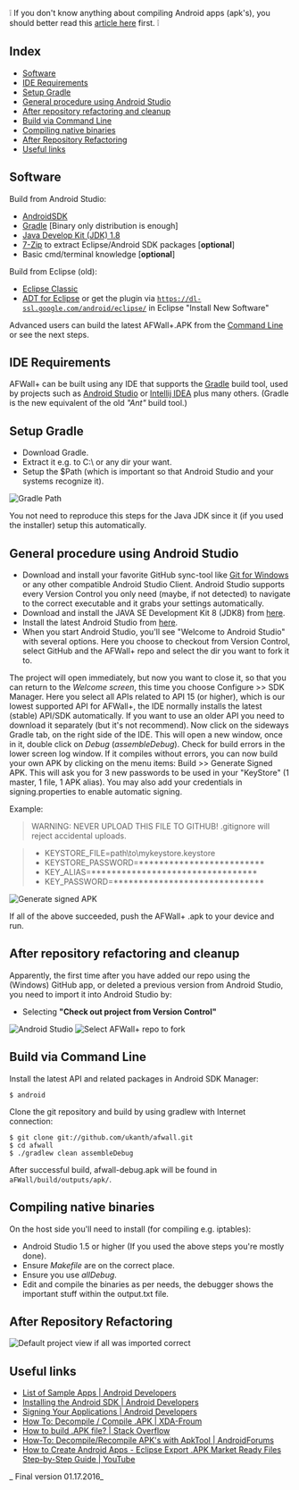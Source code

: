 :grey_exclamation: If you don't know anything about compiling Android apps (apk's), you should better read this [article here](http://www.vogella.com/articles/Android/article.html) first. :grey_exclamation:

Index
-----

* [Software](#software)
* [IDE Requirements](#ide-requirements)
* [Setup Gradle](#setup-gradle)
* [General procedure using Android Studio](#general-procedure-using-android-studio)
* [After repository refactoring and cleanup](#after-repository-refactoring-and-cleanup)
* [Build via Command Line](#build-via-command-line)
* [Compiling native binaries](#compiling-native-binaries)
* [After Repository Refactoring](#after-repository-refactoring)
* [Useful links](#useful-links)

Software
--------

Build from Android Studio:
* [AndroidSDK](http://developer.android.com/sdk/index.html)
* [Gradle](http://gradle.org/gradle-download/) [Binary only distribution is enough]
* [Java Develop Kit (JDK) 1.8](http://java.sun.com/javase/downloads/index.jsp)
* [7-Zip](http://7-zip.org/) to extract Eclipse/Android SDK packages [**optional**]
* Basic cmd/terminal knowledge [**optional**]

Build from Eclipse (old):
* [Eclipse Classic](http://www.eclipse.org/downloads/)
* [ADT for Eclipse](http://developer.android.com/sdk/installing/installing-adt.html) or get the plugin via <code>https://dl-ssl.google.com/android/eclipse/</code> in Eclipse "Install New Software"


Advanced users can build the latest AFWall+.APK from the [Command Line](https://developer.android.com/tools/building/building-cmdline.html) or see the next steps.

IDE Requirements
----------------------

AFWall+ can be built using any IDE that supports the [Gradle](https://www.gradle.org/) build tool, used by projects such as [Android Studio](http://developer.android.com/sdk/installing/studio.html) or [Intellij IDEA](http://www.jetbrains.com/idea/) plus many others. (Gradle is the new equivalent of the old _"Ant"_ build tool.)

Setup Gradle
----------------------

* Download Gradle.
* Extract it e.g. to C:\ or any dir your want.
* Setup the $Path (which is important so that Android Studio and your systems recognize it).

![Gradle Path](http://i.imgur.com/qL1soiW.png)

You not need to reproduce this steps for the Java JDK since it (if you used the installer) setup this automatically.  


General procedure using Android Studio
----------------------

* Download and install your favorite GitHub sync-tool like [Git for Windows](https://git-for-windows.github.io/) or any other compatible Android Studio Client. Android Studio supports every Version Control you only need (maybe, if not detected) to navigate to the correct executable and it grabs your settings automatically. 
* Download and install the JAVA SE Development Kit 8 (JDK8) from [here](http://www.oracle.com/technetwork/java/javase/downloads/index.html).
* Install the latest Android Studio from [here](http://developer.android.com/sdk/installing/studio.html).
* When you start Android Studio, you'll see "Welcome to Android Studio" with several options. Here you choose to checkout from Version Control, select GitHub and the AFWall+ repo and select the dir you want to fork it to.

The project will open immediately, but now you want to close it, so that you can return to the _Welcome screen_, this time you choose Configure >> SDK Manager. Here you select all APIs related to API 15 (or higher), which is our lowest supported API for AFWall+, the IDE normally installs the latest (stable) API/SDK automatically. If you want to use an older API you need to download it separately (but it's not recommend). 
Now click on the sideways Gradle tab, on the right side of the IDE. This will open a new window, once in it, double click on _Debug_ (_assembleDebug_). Check for build errors in the lower screen log window.
If it compiles without errors, you can now build your own APK by clicking on the menu items: Build >> Generate Signed APK. This will ask you for 3 new passwords to be used in your "KeyStore" (1 master, 1 file, 1 APK alias). You may also add your credentials in signing.properties to enable automatic signing.

Example:

> WARNING: NEVER UPLOAD THIS FILE TO GITHUB!
> .gitignore will reject accidental uploads.
 
> * KEYSTORE_FILE=path\\to\\mykeystore.keystore
> * KEYSTORE_PASSWORD=*************************
> * KEY_ALIAS=*********************************
> * KEY_PASSWORD=******************************

![Generate signed APK](http://i.imgur.com/wzcjrzm.png)

If all of the above succeeded, push the AFWall+ .apk to your device and run.


After repository refactoring and cleanup
----------------------

Apparently, the first time after you have added our repo using the (Windows) GitHub app, or deleted a previous version from Android Studio, you need to import it into Android Studio by:

* Selecting **"Check out project from Version Control"**

![Android Studio ](http://i.imgur.com/aBXIYDV.png)
![Select AFWall+ repo to fork](http://i.imgur.com/1EpQYuG.png)

Build via Command Line 
----------------------

Install the latest API and related packages in Android SDK Manager:

```
$ android
```

Clone the git repository and build by using gradlew with Internet connection:

```
$ git clone git://github.com/ukanth/afwall.git 
$ cd afwall
$ ./gradlew clean assembleDebug
```

After successful build, afwall-debug.apk will be found in <code>aFWall/build/outputs/apk/</code>.

Compiling native binaries
-------------------------

On the host side you'll need to install (for compiling e.g. iptables):

* Android Studio 1.5 or higher (If you used the above steps you're mostly done).
* Ensure _Makefile_ are on the correct place.
* Ensure you use _allDebug_.
* Edit and compile the binaries as per needs, the debugger shows the important stuff within the output.txt file.

After Repository Refactoring
-------------------------

![Default project view if all was imported correct](http://i.imgur.com/eGCZSOL.png) 

Useful links
------------

* [List of Sample Apps | Android Developers](http://developer.android.com/intl/zh-CN/resources/samples/index.html)
* [Installing the Android SDK | Android Developers](https://developer.android.com/sdk/installing/index.html)
* [Signing Your Applications | Android Developers](http://developer.android.com/tools/publishing/app-signing.html#signapp)
* [How To: Decompile / Compile .APK | XDA-Froum](http://forum.xda-developers.com/showthread.php?t=707189)
* [How to build .APK file? | Stack Overflow](http://stackoverflow.com/questions/4600891/how-to-build-apk-file)
* [How-To: Decompile/Recompile APK's with ApkTool | AndroidForums](http://androidforums.com/esteem-all-things-root/520917-guide-how-properly-decompile-recompile-apks-apktool.html)
* [How to Create Android Apps - Eclipse Export .APK Market Ready Files Step-by-Step Guide | YouTube](http://www.youtube.com/watch?v=DvBI16jv7xs)

_ Final version 01.17.2016_